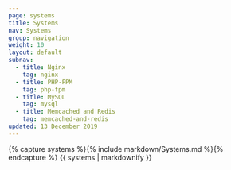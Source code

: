 ```yaml
---
page: systems
title: Systems
nav: Systems
group: navigation
weight: 10
layout: default
subnav:
  - title: Nginx
    tag: nginx
  - title: PHP-FPM
    tag: php-fpm
  - title: MySQL
    tag: mysql
  - title: Memcached and Redis
    tag: memcached-and-redis
updated: 13 December 2019
---
```


<div class="docs-section">
		{% capture systems %}{% include markdown/Systems.md %}{% endcapture %}
		{{ systems | markdownify }}
</div>
